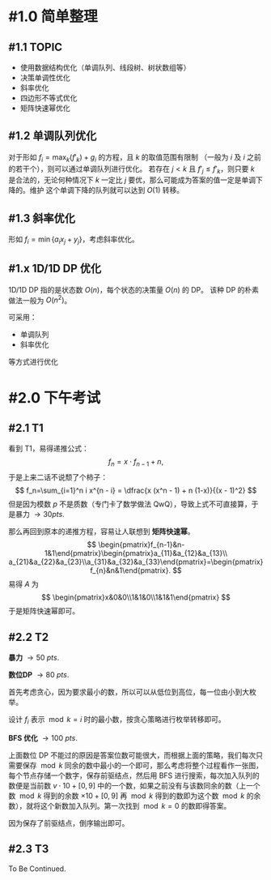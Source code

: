 # #1.0 简单整理

## #1.1 TOPIC

- 使用数据结构优化（单调队列、线段树、树状数组等） 
- 决策单调性优化 
- 斜率优化 
- 四边形不等式优化 
- 矩阵快速幂优化

## #1.2 单调队列优化

对于形如 $f_i = \max_k(f'_k ) + g_i$ 的方程，且 $k$ 的取值范围有限制 （一般为 $i$ 及 $i$ 之前的若干个），则可以通过单调队列进行优化。 若存在 $j < k$ 且 $f'_j \leq f'_k$，则只要 $k$ 是合法的，无论何种情况下 $k$ 一定比 $j$ 要优，那么可能成为答案的值一定是单调下降的。维护 这个单调下降的队列就可以达到 $O(1)$ 转移。

## #1.3 斜率优化

形如 $f_i =\min\{a_ix_j+y_j\}$，考虑斜率优化。

## #1.x 1D/1D DP 优化

1D/1D DP 指的是状态数 $O(n)$，每个状态的决策量 $O(n)$ 的 DP。 该种 DP 的朴素做法一般为 $O(n^2)$。

可采用：

- 单调队列
- 斜率优化

等方式进行优化

# #2.0  下午考试

## #2.1 T1

看到 T1，易得递推公式：
$$
f_n=x\cdot f_{n-1}+n,
$$
于是上来二话不说颓了个柿子：
$$
f_n=\sum_{i=1}^n i x^{n - i} = \dfrac{x (x^n - 1) + n (1-x)}{(x - 1)^2}
$$
但是因为模数 $p$ 不是质数（专门卡了数学做法 QwQ），导致上式不可直接算，于是暴力 $\to 30pts.$

那么再回到原本的递推方程，容易让人联想到 **矩阵快速幂**。
$$
\begin{pmatrix}f_{n-1}&n-1&1\end{pmatrix}\begin{pmatrix}a_{11}&a_{12}&a_{13}\\ a_{21}&a_{22}&a_{23}\\a_{31}&a_{32}&a_{33}\end{pmatrix}=\begin{pmatrix}f_{n}&n&1\end{pmatrix}.
$$
易得 $A$ 为
$$
\begin{pmatrix}x&0&0\\1&1&0\\1&1&1\end{pmatrix}
$$
于是矩阵快速幂即可。

## #2.2 T2

**暴力** $\to50\ pts.$

**数位DP** $\to 80\ pts.$

首先考虑贪心，因为要求最小的数，所以可以从低位到高位，每一位由小到大枚举。

设计 $f_i$ 表示 $\bmod k=i$ 时的最小数，按贪心策略进行枚举转移即可。

**BFS 优化** $\to100\ pts.$

上面数位 DP 不能过的原因是答案位数可能很大，而根据上面的策略，我们每次只需要保存 $\bmod k$ 同余的数中最小的一个即可，那么考虑将整个过程看作一张图，每个节点存储一个数字，保存前驱结点，然后用 BFS 进行搜索，每次加入队列的数便是当前数 $v\cdot 10+[0,9]$ 中的一个数，如果之前没有与该数同余的数（上一个数 $\bmod k$ 得到的余数 $\times 10+[0,9]$ 再 $\bmod k$ 得到的数即为这个数 $\bmod k$ 的余数），就将这个新数加入队列。第一次找到 $\bmod k =0$ 的数即得答案。

因为保存了前驱结点，倒序输出即可。

## #2.3 T3

$\text{To Be Continued.}$
